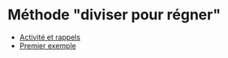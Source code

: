 # Méthode "diviser pour régner"
* [Activité et rappels](https://github.com/thfruchart/tnsi/blob/main/12/ACTIVITE_Diviser_R%C3%A9gner.ipynb)
* [Premier exemple](https://github.com/thfruchart/tnsi/blob/main/12/Premier_exemple.ipynb)
